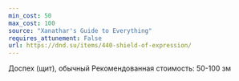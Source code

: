```yaml
---
min_cost: 50
max_cost: 100
source: "Xanathar's Guide to Everything"
requires_attunement: False
url: https://dnd.su/items/440-shield-of-expression/
---
```


Доспех (щит), обычный
Рекомендованная стоимость: 50-100 зм